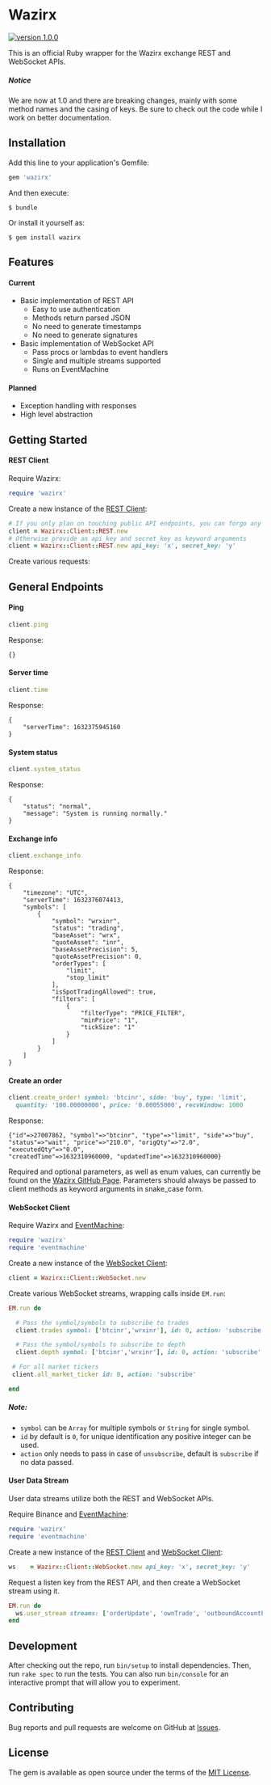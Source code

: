# Wazirx

[![version 1.0.0](https://img.shields.io/badge/contributions-welcome-brightgreen.svg?style=flat)](https://wazirx.github.io/#public-rest-api-for-wazirx)

This is an official Ruby wrapper for the Wazirx exchange REST and WebSocket APIs.

##### Notice

We are now at 1.0 and there are breaking changes, mainly with some method names and the casing of keys. Be sure to check out the code while I work on better documentation.

## Installation

Add this line to your application's Gemfile:

```ruby
gem 'wazirx'
```

And then execute:

    $ bundle

Or install it yourself as:

    $ gem install wazirx

## Features

#### Current

* Basic implementation of REST API
  * Easy to use authentication
  * Methods return parsed JSON
  * No need to generate timestamps
  * No need to generate signatures
* Basic implementation of WebSocket API
  * Pass procs or lambdas to event handlers
  * Single and multiple streams supported
  * Runs on EventMachine

#### Planned

* Exception handling with responses
* High level abstraction

## Getting Started

#### REST Client

Require Wazirx:

```ruby
require 'wazirx'
```

Create a new instance of the [REST Client](http://www.rubydoc.info/gems/wazirx):

```ruby
# If you only plan on touching public API endpoints, you can forgo any arguments
client = Wazirx::Client::REST.new
# Otherwise provide an api_key and secret_key as keyword arguments
client = Wazirx::Client::REST.new api_key: 'x', secret_key: 'y'
```

Create various requests:

## General Endpoints

#### Ping

```ruby
client.ping
```
Response:
```json-doc
{}
```
#### Server time

```ruby
client.time
```
Response:
```json-doc
{
    "serverTime": 1632375945160
}
```
#### System status

```ruby
client.system_status
```
Response:
```json-doc
{
    "status": "normal",
    "message": "System is running normally."
}
```
#### Exchange info

```ruby
client.exchange_info
```
Response:
```json-doc
{
    "timezone": "UTC",
    "serverTime": 1632376074413,
    "symbols": [
        {
            "symbol": "wrxinr",
            "status": "trading",
            "baseAsset": "wrx",
            "quoteAsset": "inr",
            "baseAssetPrecision": 5,
            "quoteAssetPrecision": 0,
            "orderTypes": [
                "limit",
                "stop_limit"
            ],
            "isSpotTradingAllowed": true,
            "filters": [
                {
                    "filterType": "PRICE_FILTER",
                    "minPrice": "1",
                    "tickSize": "1"
                }
            ]
        }
    ]
}
```
#### Create an order
```ruby
client.create_order! symbol: 'btcinr', side: 'buy', type: 'limit',
  quantity: '100.00000000', price: '0.00055000', recvWindow: 1000
```
Response:
```json-doc
{"id"=>27007862, "symbol"=>"btcinr", "type"=>"limit", "side"=>"buy",
"status"=>"wait", "price"=>"210.0", "origQty"=>"2.0", "executedQty"=>"0.0",
"createdTime"=>1632310960000, "updatedTime"=>1632310960000}
```

Required and optional parameters, as well as enum values, can currently be found on the [Wazirx GitHub Page](https://wazirx.github.io/#public-rest-api-for-wazirx). Parameters should always be passed to client methods as keyword arguments in snake_case form.

#### WebSocket Client

Require Wazirx and [EventMachine](https://github.com/eventmachine/eventmachine):

```ruby
require 'wazirx'
require 'eventmachine'
```

Create a new instance of the [WebSocket Client](http://www.rubydoc.info/gems/wazirx):

```ruby
client = Wazirx::Client::WebSocket.new
```

Create various WebSocket streams, wrapping calls inside `EM.run`:

```ruby
EM.run do

  # Pass the symbol/symbols to subscribe to trades
  client.trades symbol: ['btcinr','wrxinr'], id: 0, action: 'subscribe'

  # Pass the symbol/symbols to subscribe to depth
  client.depth symbol: ['btcinr','wrxinr'], id: 0, action: 'subscribe'

 # For all market tickers
 client.all_market_ticker id: 0, action: 'subscribe'

end
```
##### Note:
* `symbol` can be `Array` for multiple symbols or `String` for single symbol.
* `id` by default is `0`, for unique identification any positive integer can be used.
* `action` only needs to pass in case of `unsubscribe`, default is `subscribe` if no data passed.
#### User Data Stream

User data streams utilize both the REST and WebSocket APIs.

Require Binance and [EventMachine](https://github.com/eventmachine/eventmachine):

```ruby
require 'wazirx'
require 'eventmachine'
```

Create a new instance of the [REST Client](http://www.rubydoc.info/gems/wazirx) and [WebSocket Client](http://www.rubydoc.info/gems/wazirx):

```ruby
ws    = Wazirx::Client::WebSocket.new api_key: 'x', secret_key: 'y'
```

Request a listen key from the REST API, and then create a WebSocket stream using it.

```ruby
EM.run do
  ws.user_stream streams: ['orderUpdate', 'ownTrade', 'outboundAccountPosition', id: 0, action: 'subscribe']
end
```

## Development

After checking out the repo, run `bin/setup` to install dependencies. Then, run `rake spec` to run the tests. You can also run `bin/console` for an interactive prompt that will allow you to experiment.

## Contributing

Bug reports and pull requests are welcome on GitHub at [Issues](https://github.com/WazirX/wazirx-connector-ruby/issues).

## License

The gem is available as open source under the terms of the [MIT License](http://opensource.org/licenses/MIT).
